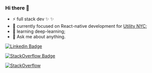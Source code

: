 ### Hi there 👋


- ⚡ full stack dev ✨ ✨
- 🔭 currently focused on React-native development for [Utility NYC](https://utilitynyc.com/);
- 🌱 learning deep-learning;
- 💬 Ask me about anything.

[![Linkedin Badge](https://img.shields.io/badge/LinkedIn-Thiago%20da%20Silva-blue)](https://www.linkedin.com/in/thiago-c-l-da-silva-45b47938/)

[![StackOverflow Badge](https://img.shields.io/badge/StackOverflow-gray)](https://stackoverflow.com/users/7546092/sugaith)

[![StackOverflow](https://github-readme-stackoverflow.vercel.app/?userID=7546092&theme=dark&layout=compact)](https://stackoverflow.com/users/7546092/sugaith)  
